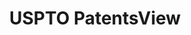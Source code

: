---
bigquery: https://console.cloud.google.com/bigquery?p=patents-public-data&d=patentsview&page=dataset
citation: Attribution should be given to PatentsView for use, distribution, or derivative
  works.
code: https://github.com/CSSIP-AIR/PatentsView-Code-Snippets/
contributors: USPTO
cost: None
description: 'PatentsView includes US patent data including raw data (summaries, applications,
  pregrant applications), disambugations of inventors and assignees, and inventor
  gender estimates.  Also foreign priority data, # of figures and sheets, and government
  interest statements.'
documentation: https://patentsview.org/query/builder-faqs
last_edit: 04/05/2022, 11:22:26
location: https://patentsview.org/
maintained_by: USPTO
record_creation_timestamp: 12/2/2020 17:20:46
schema_fields:
- num_sheets
- sector_title
- group_id
- county
- lname
- lapse_of_patent
- disamb_assignee_id_20200331
- disamb_inventor_id_20180528
- classification_level
- state
- symbol_position
- organization
- fname
- _102_date
- disamb_inventor_id_20170307
- disamb_inventor_id_20190820
- name_last
- disamb_assignee_id_20200929
- disclaimer_date
- dependent
- organization_id
- variety
- country
- term_extension
- subgroup
- reldocno
- longitude
- disamb_inventor_id_20200929
- level_one
- num
- location_id
- state_fips
- kind
- action_date
- doctype
- uuid
- group
- subsection_id
- rule_47
- rel_id
- rawlocation_id
- main_group
- classification_value
- section_id
- filename
- male_flag
- _371_date
- name_first
- title
- text
- disamb_assignee_id_20190820
- field_title
- designation
- type
- rawassignee_id
- sequence
- disamb_inventor_id_20191008
- subgroup_id
- male
- relkind
- disamb_assignee_id_20190312
- series_code
- county_fips
- assignee_id
- lawyer_id
- subclass_id
- name
- withdrawn
- num_claims
- applicant_type
- length
- ipc_class
- doc_type
- category
- city
- id
- category_id
- num_figures
- disamb_assignee_id_20200630
- latitude
- application_id
- disamb_inventor_id_20170808
- exemplary
- classification_status
- disamb_inventor_id_20171003
- disamb_inventor_id_20191231
- role
- disamb_assignee_id_20181127
- citation_id
- country_transformed
- disamb_inventor_id_20200630
- abstract
- subclass
- f371_date
- term_grant
- level_three
- attribution_status
- level_two
- section
- term_disclaimer
- disamb_inventor_id_20181127
- contract_award_number
- patent_id
- mainclass_id
- disamb_assignee_id_20191008
- field_id
- disamb_inventor_id_20171226
- number
- latlong
- publication_number
- disamb_inventor_id_20200331
- inventor_id
- subcategory_id
- deceased
- date
- f102_date
- classification_data_source
- gi_statement
- rawinventor_id
- disamb_inventor_id_20190312
- ipc_version_indicator
- disamb_assignee_id_20191231
- latin_name
- disamb_inventor_id_20201229
- status
shortname: patentsview
tags:
- disambiguation
- United States
- gender
terms_of_use: Creative Commons Attribution 4.0 International License.
timeframe: 1963-1999
title: USPTO PatentsView
uuid: cf1780b1-e265-4e49-8d1d-83b9cfe0fd9a
---